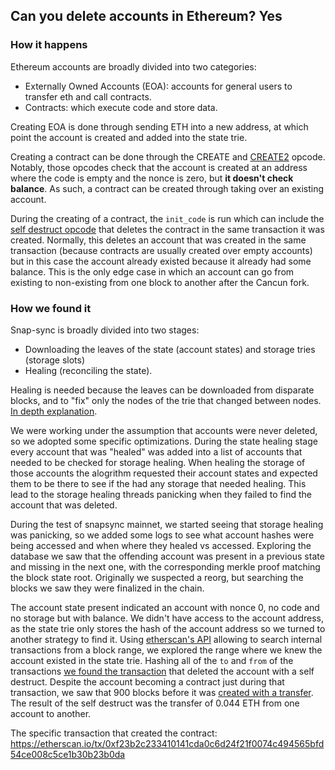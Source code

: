 ## Can you delete accounts in Ethereum? Yes

### How it happens

Ethereum accounts are broadly divided into two categories:
- Externally Owned Accounts (EOA): accounts for general users to transfer eth and call contracts.
- Contracts: which execute code and store data.

Creating EOA is done through sending ETH into a new address, at which point the account is created and added into the state trie.

Creating a contract can be done through the CREATE and [CREATE2](https://eips.ethereum.org/EIPS/eip-1014) opcode. Notably, those opcodes check that the account is created at an address where the code is empty and the nonce is zero, but **it doesn't check balance**. As such, a contract can be created through taking over an existing account.

During the creating of a contract, the `init_code` is run which can include the [self destruct opcode](https://eips.ethereum.org/EIPS/eip-6780) that deletes the contract in the same transaction it was created. Normally, this deletes an account that was created in the same transaction (because contracts are usually created over empty accounts) but in this case the account already existed because it already had some balance. This is the only edge case in which an account can go from existing to non-existing from one block to another after the Cancun fork.

### How we found it

Snap-sync is broadly divided into two stages:
- Downloading the leaves of the state (account states) and storage tries (storage slots)
- Healing (reconciling the state). 

Healing is needed because the leaves can be downloaded from disparate blocks, and to "fix" only the nodes of the trie that changed between nodes. [In depth explanation](https://www.notion.so/lambdaclass/Healing-Algorithm-Explanation-and-Documentation-269b9462471380e4a275edd77c8b5dc5?source=copy_link).

We were working under the assumption that accounts were never deleted, so we adopted some specific optimizations. During the state healing stage every account that was "healed" was added into a list of accounts that needed to be checked for storage healing. When healing the storage of those accounts the alogrithm requested their account states and expected them to be there to see if the had any storage that needed healing. This lead to the storage healing threads panicking when they failed to find the account that was deleted.

During the test of snapsync mainnet, we started seeing that storage healing was panicking, so we added some logs to see what account hashes were being accessed and when where they healed vs accessed. Exploring the database we saw that the offending account was present in a previous state and missing in the next one, with the corresponding merkle proof matching the block state root. Originally we suspected a reorg, but searching the blocks we saw they were finalized in the chain. 

The account state present indicated an account with nonce 0, no code and no storage but with balance. We didn't have access to the account address, as the state trie only stores the hash of the account address so we turned to another strategy to find it. Using [etherscan's API](https://docs.etherscan.io/api-endpoints/accounts#get-internal-transactions-by-block-range) allowing to search internal transactions from a block range, we explored the range where we knew the account existed in the state trie. Hashing all of the `to` and `from` of the transactions [we found the transaction](https://etherscan.io/tx/0xf23b2c233410141cda0c6d24f21f0074c494565bfd54ce008c5ce1b30b23b0da) that deleted the account with a self destruct. Despite the account becoming a contract just during that transaction, we saw that 900 blocks before it was [created with a transfer](https://etherscan.io/tx/0xbc9f52ba45a6915878318be944cb20bd3bb1bbf36b2ce8ff5e6575ce1689f1b6). The result of the self destruct was the transfer of 0.044 ETH from one account to another.

The specific transaction that created the contract: https://etherscan.io/tx/0xf23b2c233410141cda0c6d24f21f0074c494565bfd54ce008c5ce1b30b23b0da
